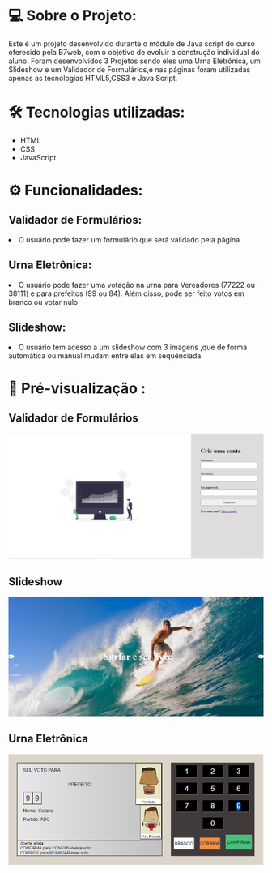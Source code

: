 # 💻  Sobre o Projeto:
Este é um projeto desenvolvido durante o módulo de Java script do curso oferecido pela B7web, com o objetivo de evoluir a construção individual do aluno. Foram desenvolvidos 3 Projetos sendo eles uma Urna Eletrônica, um Slideshow e um Validador de Formulários,e nas páginas foram utilizadas apenas as tecnologias HTML5,CSS3 e Java Script.
</br>
# 🛠 Tecnologias utilizadas:
<div>
    <ul>
        <li>HTML</li>
        <li>CSS</li>
        <li>JavaScript</li>
    </ul>
</div>

# ⚙️ Funcionalidades:
## Validador de Formulários:
  <li>O usuário pode fazer um formulário que será validado pela página</li>

## Urna Eletrônica:

<li>O usuário pode fazer uma votação na urna para Vereadores (77222 ou 38111) e para prefeitos (99 ou 84). Além disso, pode ser feito votos em branco ou votar nulo </li>

## Slideshow:
<li>O usuário tem acesso a um slideshow com 3 imagens ,que de forma automática ou manual mudam entre elas em sequênciada</li>

# 🎨 Pré-visualização :
## Validador de Formulários
<img src="midia.readme/form.png" alt="">

## Slideshow
<img src="midia.readme/Slideshow.png" alt="">

## Urna Eletrônica
<img src="midia.readme/Urna.png" alt="">

